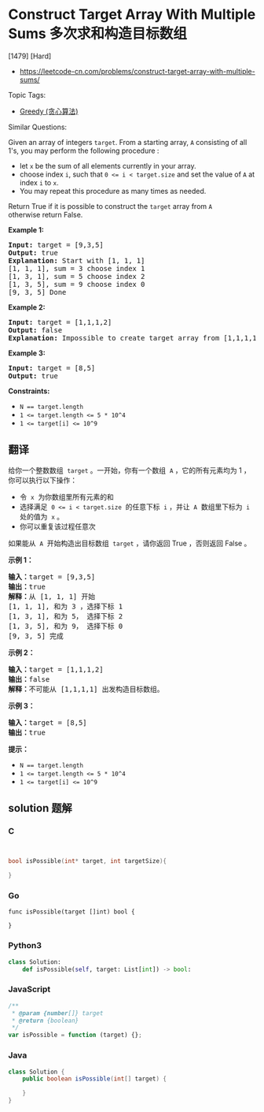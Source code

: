 # Construct Target Array With Multiple Sums 多次求和构造目标数组

[1479] [Hard]

- https://leetcode-cn.com/problems/construct-target-array-with-multiple-sums/

Topic Tags:

- [Greedy (贪心算法)](https://leetcode-cn.com/tag/greedy/)

Similar Questions:

Given an array of integers `target`. From a starting array, `A` consisting of all 1's, you may perform the following procedure :

- let `x` be the sum of all elements currently in your array.
- choose index `i`, such that `0 <= i < target.size` and set the value of `A` at index `i` to `x`.
- You may repeat this procedure as many times as needed.

Return True if it is possible to construct the `target` array from `A` otherwise return False.

**Example 1:**

<pre><strong>Input:</strong> target = [9,3,5]
<strong>Output:</strong> true
<strong>Explanation:</strong> Start with [1, 1, 1] 
[1, 1, 1], sum = 3 choose index 1
[1, 3, 1], sum = 5 choose index 2
[1, 3, 5], sum = 9 choose index 0
[9, 3, 5] Done
</pre>

**Example 2:**

<pre><strong>Input:</strong> target = [1,1,1,2]
<strong>Output:</strong> false
<strong>Explanation:</strong> Impossible to create target array from [1,1,1,1].
</pre>

**Example 3:**

<pre><strong>Input:</strong> target = [8,5]
<strong>Output:</strong> true
</pre>

**Constraints:**

- `N == target.length`
- `1 <= target.length <= 5 * 10^4`
- `1 <= target[i] <= 10^9`

## 翻译

给你一个整数数组  `target` 。一开始，你有一个数组  `A` ，它的所有元素均为 1 ，你可以执行以下操作：

- 令  `x`  为你数组里所有元素的和
- 选择满足  `0 <= i < target.size`  的任意下标  `i` ，并让  `A`  数组里下标为  `i`  处的值为  `x` 。
- 你可以重复该过程任意次

如果能从  `A`  开始构造出目标数组  `target` ，请你返回 True ，否则返回 False 。

**示例 1：**

<pre><strong>输入：</strong>target = [9,3,5]
<strong>输出：</strong>true
<strong>解释：</strong>从 [1, 1, 1] 开始
[1, 1, 1], 和为 3 ，选择下标 1
[1, 3, 1], 和为 5， 选择下标 2
[1, 3, 5], 和为 9， 选择下标 0
[9, 3, 5] 完成
</pre>

**示例 2：**

<pre><strong>输入：</strong>target = [1,1,1,2]
<strong>输出：</strong>false
<strong>解释：</strong>不可能从 [1,1,1,1] 出发构造目标数组。
</pre>

**示例 3：**

<pre><strong>输入：</strong>target = [8,5]
<strong>输出：</strong>true
</pre>

**提示：**

- `N == target.length`
- `1 <= target.length <= 5 * 10^4`
- `1 <= target[i] <= 10^9`

## solution 题解

### C

```c


bool isPossible(int* target, int targetSize){

}
```

### Go

```golang
func isPossible(target []int) bool {

}
```

### Python3

```python
class Solution:
    def isPossible(self, target: List[int]) -> bool:
```

### JavaScript

```javascript
/**
 * @param {number[]} target
 * @return {boolean}
 */
var isPossible = function (target) {};
```

### Java

```java
class Solution {
    public boolean isPossible(int[] target) {

    }
}
```
